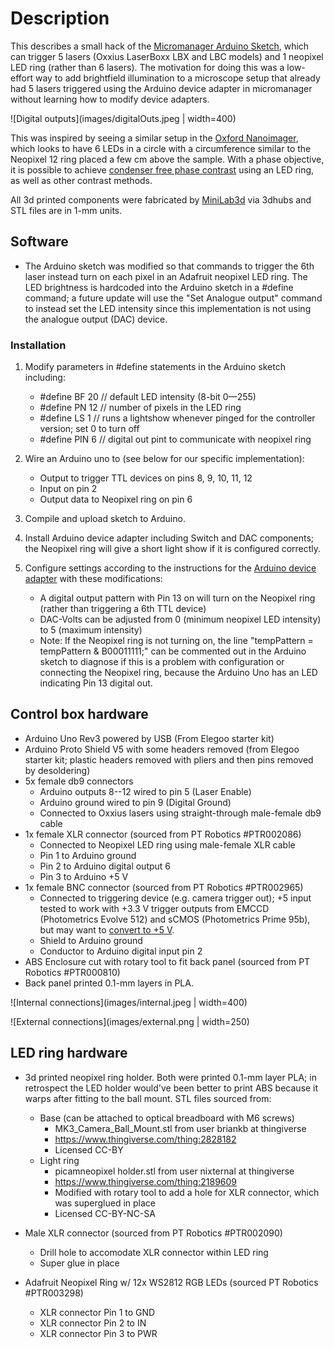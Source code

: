 # Description

This describes a small hack of the [Micromanager Arduino Sketch](https://valelab4.ucsf.edu/svn/micromanager2/trunk/DeviceAdapters/Arduino/), which can trigger 5 lasers (Oxxius LaserBoxx LBX and LBC models) and 1 neopixel LED ring (rather than 6 lasers). The motivation for doing this was a low-effort way to add brightfield illumination to a microscope setup that already had 5  lasers triggered using the Arduino device adapter in micromanager without learning how to modify device adapters.

![Digital outputs](images/digitalOuts.jpeg | width=400)

This was inspired by seeing a similar setup in the [Oxford Nanoimager](https://www.youtube.com/watch?v=QzGPyz0SOf8), which looks to have 6 LEDs in a circle with a circumference similar to the Neopixel 12 ring placed a few cm above the sample. With a phase objective, it is possible to achieve [condenser free phase contrast](https://www.ncbi.nlm.nih.gov/pmc/articles/PMC4277858/) using an LED ring, as well as other contrast methods.

All 3d printed components were fabricated by [MiniLab3d](https://minilab3d.pt) via 3dhubs and STL files are in 1-mm units.

## Software

* The Arduino sketch was modified so that commands to trigger the 6th laser instead turn on each pixel in an Adafruit neopixel LED ring. The LED brightness is hardcoded into the Arduino sketch in a #define command; a future update will use the "Set Analogue output" command to instead set the LED intensity since this implementation is not using the analogue output (DAC) device.

### Installation

1. Modify parameters in #define statements in the Arduino sketch including:
	* #define BF 20 // default LED intensity (8-bit 0—255)
	* #define PN 12 // number of pixels in the LED ring
	* #define LS 1 // runs a lightshow whenever pinged for the controller version; set 0 to turn off
	* #define PIN 6 // digital out pint to communicate with neopixel ring
		
2. Wire an Arduino uno to (see below for our specific implementation):
	* Output to trigger TTL devices on pins 8, 9, 10, 11, 12
	* Input on pin 2
	* Output data to Neopixel ring on pin 6
	
3. Compile and upload sketch to Arduino.

4. Install Arduino device adapter including Switch and DAC components; the Neopixel ring will give a short light show if it is configured correctly.

5. Configure settings according to the instructions for the [Arduino device adapter](https://micro-manager.org/wiki/Arduino) with these modifications:
	* A digital output pattern with Pin 13 on will turn on the Neopixel ring (rather than triggering a 6th TTL device)
	* DAC-Volts can be adjusted from 0 (minimum neopixel LED intensity) to 5 (maximum  intensity)
	* Note: If the Neopixel ring is not turning on, the line "tempPattern = tempPattern & B00011111;" can be commented out in the Arduino sketch to diagnose if this is a problem with configuration or connecting the Neopixel ring, because the Arduino Uno has an LED indicating Pin 13 digital out.

## Control box hardware

* Arduino Uno Rev3 powered by USB (From Elegoo starter kit)
* Arduino Proto Shield V5 with some headers removed (from Elegoo starter kit; plastic headers removed with pliers and then pins removed by desoldering)
* 5x female db9 connectors
	* Arduino outputs 8--12 wired to pin 5 (Laser Enable)
	* Arduino ground wired to pin 9 (Digital Ground)
	* Connected to Oxxius lasers using straight-through male-female db9 cable
* 1x female XLR connector (sourced from PT Robotics #PTR002086)
	* Connected to Neopixel LED ring using male-female XLR cable
	* Pin 1 to Arduino ground
	* Pin 2 to Arduino digital output 6
	* Pin 3 to Arduino +5 V
* 1x female BNC connector (sourced from PT Robotics #PTR002965)
	* Connected to triggering device (e.g. camera trigger out); +5 input tested to work with +3.3 V trigger outputs from EMCCD (Photometrics Evolve 512) and sCMOS (Photometrics Prime 95b), but may want to [convert to +5 V](https://github.com/PRNicovich/NicoLase/tree/master/Hardware).
	* Shield to Arduino ground
	* Conductor to Arduino digital input pin 2
* ABS Enclosure cut with rotary tool to fit back panel (sourced from PT Robotics #PTR000810)
* Back panel printed 0.1-mm layers in PLA.

![Internal connections](images/internal.jpeg | width=400)

![External connections](images/external.png | width=250)
	
## LED ring hardware

* 3d printed neopixel ring holder. Both were printed 0.1-mm layer PLA; in retrospect the LED holder would've been better to print ABS because it warps after fitting to the ball mount. STL files sourced from:
	* Base (can be attached to optical breadboard with M6 screws)
		* MK3_Camera_Ball_Mount.stl from user briankb at thingiverse
		* https://www.thingiverse.com/thing:2828182
		* Licensed CC-BY
	* Light ring
		* picamneopixel holder.stl from user nixternal at thingiverse
		* https://www.thingiverse.com/thing:2189609
		* Modified with rotary tool to add a hole for XLR connector, which was superglued in place
		* Licensed CC-BY-NC-SA
		
* Male XLR connector (sourced from PT Robotics #PTR002090) 
	* Drill hole to accomodate XLR connector within LED ring
	* Super glue in place

* Adafruit Neopixel Ring w/ 12x WS2812 RGB LEDs (sourced PT Robotics #PTR003298)
	* XLR connector Pin 1 to GND
	* XLR connector Pin 2 to IN
	* XLR connector Pin 3 to PWR
